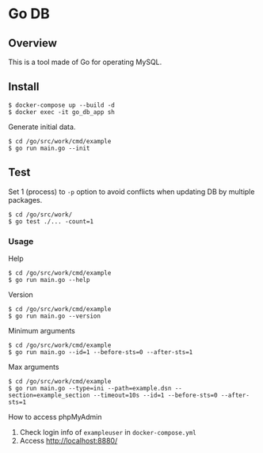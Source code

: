 # Go DB

## Overview
This is a tool made of Go for operating MySQL.

## Install
```shell
$ docker-compose up --build -d
$ docker exec -it go_db_app sh
```
Generate initial data.
```shell
$ cd /go/src/work/cmd/example
$ go run main.go --init
```

## Test
Set 1 (process) to `-p` option to avoid conflicts when updating DB by multiple packages.
```shell
$ cd /go/src/work/
$ go test ./... -count=1
```

### Usage
Help
```shell
$ cd /go/src/work/cmd/example
$ go run main.go --help
```

Version
```shell
$ cd /go/src/work/cmd/example
$ go run main.go --version
```

Minimum arguments
```shell
$ cd /go/src/work/cmd/example
$ go run main.go --id=1 --before-sts=0 --after-sts=1
```

Max arguments
```shell
$ cd /go/src/work/cmd/example
$ go run main.go --type=ini --path=example.dsn --section=example_section --timeout=10s --id=1 --before-sts=0 --after-sts=1
```

How to access phpMyAdmin
1. Check login info of `exampleuser` in `docker-compose.yml`
2. Access [http://localhost:8880/](http://localhost:8880/)
